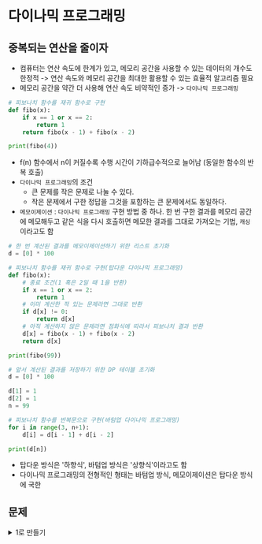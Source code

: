 # 다이나믹 프로그래밍 

## 중복되는 연산을 줄이자

- 컴퓨터는 연산 속도에 한계가 있고, 메모리 공간을 사용할 수 있는 데이터의 개수도 한정적 -> 연산 속도와 메모리 공간을 최대한 활용할 수 있는 효율적 알고리즘 필요
- 메모리 공간을 약간 더 사용해 연산 속도 비약적인 증가 -> `다이나믹 프로그래밍`

```python
# 피보나치 함수를 재귀 함수로 구현
def fibo(x):
    if x == 1 or x == 2:
        return 1
    return fibo(x - 1) + fibo(x - 2)

print(fibo(4))

```

- f(n) 함수에서 n이 커질수록 수행 시간이 기하급수적으로 늘어남 (동일한 함수의 반복 호출)
- `다이나믹 프로그래밍`의 조건
  - 큰 문제를 작은 문제로 나눌 수 있다.
  - 작은 문제에서 구한 정답을 그것을 포함하는 큰 문제에서도 동일하다.
- `메모이제이션` : `다이나믹 프로그래밍` 구현 방법 중 하나. 한 번 구한 결과를 메모리 공간에 메모해두고 같은 식을 다시 호출하면 메모한 결과를 그대로 가져오는 기법, `캐싱`이라고도 함

```python
# 한 번 계산된 결과를 메모이제이션하기 위한 리스트 초기화
d = [0] * 100

# 피보나치 함수를 재귀 함수로 구현(탑다운 다이나믹 프로그래밍)
def fibo(x):
    # 종료 조건(1 혹은 2일 때 1을 반환)
    if x == 1 or x == 2:
        return 1
    # 이미 계산한 적 있는 문제라면 그대로 반환
    if d[x] != 0:
        return d[x]
    # 아직 계산하지 않은 문제라면 점화식에 따라서 피보나치 결과 반환
    d[x] = fibo(x - 1) + fibo(x - 2)
    return d[x]

print(fibo(99))
```

```python
# 앞서 계산된 결과를 저장하기 위한 DP 테이블 초기화
d = [0] * 100

d[1] = 1
d[2] = 1
n = 99

# 피보나치 함수를 반복문으로 구현(바텀업 다이나믹 프로그래밍)
for i in range(3, n+1):
    d[i] = d[i - 1] + d[i - 2]

print(d[n])
```

- 탑다운 방식은 '하향식', 바텀업 방식은 '상향식'이라고도 함
- 다이나믹 프로그래밍의 전형적인 형태는 바텀업 방식, 메모이제이션은 탑다운 방식에 국한

## 문제

<details>
  <summary>1로 만들기</summary>
  <div markdown="1">

Q. 정수 X가 주어질 때 정수 X에 사용할 수 있는 연산은 다음과 같이 4가지이다.

1. X가 5로 나누어떨어지면, 5로 나눈다.
2. X가 3으로 나누어떨어지면, 3으로 나눈다. 
3. X가 2로 나누어떨어지면, 2로 나눈다.
4. X에서 1을 뺀다.

정수 X가 주어졌을 때, 연산 4개를 적절히 사용해서 1을 만들려고 한다. 연산을 사용하는 횟수의 최솟값을 출력하시오.

`입력 조건` :

- 첫째 줄에 정수 X가 주어진다. (1<=X<=30,000)<br>

`출력 조건` :

- 첫째 줄에 연산을 하는 횟수의 최솟값을 출력한다.

<문제 해설>

- 점화식을 적용

  </div>
</details>
